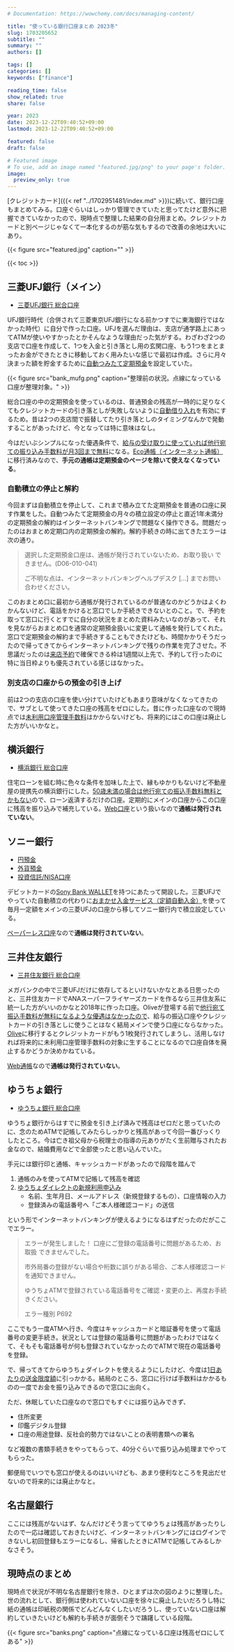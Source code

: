 ```yaml
---
# Documentation: https://wowchemy.com/docs/managing-content/

title: "使っている銀行口座まとめ 2023冬"
slug: 1703205652
subtitle: ""
summary: ""
authors: []

tags: []
categories: []
keywords: ["finance"]

reading_time: false
show_related: true
share: false

year: 2023
date: 2023-12-22T09:40:52+09:00
lastmod: 2023-12-22T09:40:52+09:00

featured: false
draft: false

# Featured image
# To use, add an image named "featured.jpg/png" to your page's folder.
image:
  preview_only: true
---
```


[クレジットカード]({{< ref "../1702951481/index.md" >}})に続いて、銀行口座もまとめてみる。口座ぐらいはしっかり管理できていたと思ってたけど意外に把握できていなかったので、現時点で整理した結果の自分用まとめ。クレジットカードと別ページじゃなくて一本化するのが筋な気もするので改善の余地は大いにあり。

{{< figure src="featured.jpg" caption="" >}}

{{< toc >}}

## 三菱UFJ銀行（メイン）

- [三菱UFJ銀行 総合口座](https://www.bk.mufg.jp/kouza/sougou/btm/index.html)

UFJ銀行時代（合併されて三菱東京UFJ銀行になる前かつすでに東海銀行ではなかった時代）に自分で作った口座。UFJを選んだ理由は、支店が通学路上にあってATMが使いやすかったとかそんなような理由だった気がする。わざわざ2つの支店で口座を作成して、1つを入金と引き落とし用の玄関口座、もう1つをまとまったお金ができたときに移動しておく用みたいな感じで最初は作成。さらに月々決まった額を貯金するために[自動つみたて定期預金](https://www.bk.mufg.jp/tameru/yen/tsumitate/btm/index.html)を設定していた。

{{< figure src="bank_mufg.png" caption="整理前の状況。点線になっている口座が整理対象。" >}}

総合口座の中の定期預金を使っているのは、普通預金の残高が一時的に足りなくてもクレジットカードの引き落としが失敗しないように[自動借り入れ](https://www.bk.mufg.jp/kouza/sougou/btm/jido.html)を有効にするため。昔は2つの支店間で振替してたり引き落としのタイミングなんかで発動することがあったけど、今となっては特に意味はなし。

今はだいぶシンプルになった優遇条件で、[給与の受け取りに使っていれば他行宛ての振り込み手数料が月3回まで無料](https://www.bk.mufg.jp/kouza/yugu/mb/yugu_naiyo/index.html)になる。[Eco通帳（インターネット通帳）](https://www.bk.mufg.jp/tsukau/eco_tsuchou/index.html)に移行済みなので、**手元の通帳は定期預金のページを除いて使えなくなっている**。


### 自動積立の停止と解約

今回まずは自動積立を停止して、これまで積み立てた定期預金を普通の口座に戻す作業をした。自動つみたて定期預金の月々の積立設定の停止と直近1年未満分の定期預金の解約はインターネットバンキングで問題なく操作できる。問題だったのはおまとめ定期口内の定期預金の解約。解約手続きの時に出てきたエラーは次の通り。

> 選択した定期預金口座は、通帳が発行されていないため、お取り扱い できません。(D06-010-041)
> 
> ご不明な点は、インターネットバンキングヘルプデスク [...] までお問い合わせください。

このおまとめ口に最初から通帳が発行されているのが普通なのかどうかはよくわかんないけど、電話をかけると窓口でしか手続きできないとのこと。で、予約を取って窓口に行くとすでに自分の状況をまとめた資料みたいなのがあって、それを見ながらおまとめ口を通常の定期預金扱いに変更して通帳を発行してくれた。窓口で定期預金の解約まで手続きすることもできたけども、時間かかりそうだったので帰ってきてからインターネットバンキングで残りの作業を完了させた。不思議だったのは[来店予約](https://www.bk.mufg.jp/soudan/raiten/index.html)で確保できる枠は1週間以上先で、予約して行ったのに特に当日枠よりも優先されている感じはなかった。


### 別支店の口座からの預金の引き上げ

前は2つの支店の口座を使い分けていたけどもあまり意味がなくなってきたので、サブとして使ってきた口座の残高をゼロにした。昔に作った口座なので現時点では[未利用口座管理手数料](https://www.bk.mufg.jp/kouza/futsu/miriyo/index.html)はかからないけども、将来的にはこの口座は廃止した方がいいかなと。


## 横浜銀行

- [横浜銀行 総合口座](https://www.boy.co.jp/kojin/kouza/kouza-sougou/index.html)

住宅ローンを組む時に色々な条件を加味した上で、縁もゆかりもないけど不動産屋の提携先の横浜銀行にした。[50歳未満の場合は他行宛ての振込手数料無料とかもない](https://www.boy.co.jp/fee/furikomi.html#anc-1)ので、ローン返済するだけの口座。定期的にメインの口座からこの口座に残高を振り込みで補充している。[Web口座](https://www.boy.co.jp/kojin/myd/service/mysmart.html)という扱いなので**通帳は発行されていない**。


## ソニー銀行

- [円預金](https://moneykit.net/visitor/dc/)
- [外貨預金](https://moneykit.net/visitor/fx/)
- [投資信託/NISA口座](https://moneykit.net/visitor/fund/)

デビットカードの[Sony Bank WALLET](https://moneykit.net/visitor/sbw/)を持つにあたって開設した。三菱UFJでやっていた自動積立の代わりに[おまかせ入金サービス（定額自動入金）](https://moneykit.net/visitor/omakase/)を使って毎月一定額をメインの三菱UFJの口座から移してソニー銀行内で積立設定している。

[ペーパーレス口座](https://moneykit.net/visitor/account/account10.html)なので**通帳は発行されていない**。


## 三井住友銀行

- [三井住友銀行 総合口座](https://www.smbc.co.jp/kojin/sougou/account-type/sogo/)

メガバンクの中で三菱UFJだけに依存してるといけないかなとある日思ったのと、三井住友カードでANAスーパーフライヤーズカードを作るなら三井住友系に統一した方がいいのかなと2018年に作った口座。Oliveが登場する前で[他行宛て振込手数料が無料になるような優遇はなかったので](https://www.smbc.co.jp/kojin/fee/furikomi.html)、給与の振込口座やクレジットカードの引き落としに使うことはなく結局メインで使う口座にならなかった。[Olive](https://www.smbc.co.jp/kojin/olive/index.html)に移行するとクレジットカードがもう1枚発行されてしまうし、活用しなければ将来的に未利用口座管理手数料の対象に生することになるので口座自体を廃止するかどうか決めかねている。

[Web通帳](https://www.smbc.co.jp/kojin/sougou/web-tsucho/)なので**通帳は発行されていない**。


## ゆうちょ銀行

- [ゆうちょ銀行 総合口座](https://www.jp-bank.japanpost.jp/kojin/chokin/sogou/kj_cho_sg_index.html)

ゆうちょ銀行からはすでに預金を引き上げ済みで残高はゼロだと思っていたのに、念のためATMで記帳してみたらしっかりと残高があって今回一番びっくりしたところ。今は亡き祖父母から税理士の指導の元ありがたく生前贈与されたお金なので、結婚費用などで全部使ったと思い込んでいた。

手元には銀行印と通帳、キャッシュカードがあったので段階を踏んで

1. 通帳のみを使ってATMで記帳して残高を確認
1. [ゆうちょダイレクトの新規利用申込み](https://direct.jp-bank.japanpost.jp/tp1web/U530101WAK.do)
   - 名前、生年月日、メールアドレス（新規登録するもの）、口座情報の入力
   - 登録済みの電話番号へ「ご本人様確認コード」の送信

という形でインターネットバンキングが使えるようになるはずだったのだがここでエラー。

> エラーが発生しました！
> 口座にご登録の電話番号に問題があるため、お取扱 できませんでした。
> 
> 市外局番の登録がない場合や桁数に誤りがある場合、ご本人様確認コードを通知できません。
> 
> ゆうちょATMで登録されている電話番号をご確認・変更の上、再度お手続きください。
> 
> エラー種別 P692

ここでもう一度ATMへ行き、今度はキャッシュカードと暗証番号を使って電話番号の変更手続き。状況としては登録の電話番号に問題があったわけではなくて、そもそも電話番号が何も登録されていなかったのでATMで現在の電話番号を登録。

で、帰ってきてからゆうちょダイレクトを使えるようにしたけど、今度は[1日あたりの送金限度額](https://www.jp-bank.japanpost.jp/direct/pc/faq/dr_pc_qa_limitamountraising.html)に引っかかる。結局のところ、窓口に行けば手数料はかかるものの一度でお金を振り込みできるので窓口に出向く。

ただ、休眠していた口座なので窓口でもすぐには振り込みできず、

- 住所変更
- 印鑑デジタル登録
- 口座の用途登録、反社会的勢力ではないことの表明書類への署名

など複数の書類手続きをやってもらって、40分ぐらいで振り込み処理までやってもらった。

郵便局でいつでも窓口が使えるのはいいけども、あまり便利なところを見出だせないので将来的には廃止かなと。


## 名古屋銀行

ここには残高がないはず、なんだけどそう言っててゆうちょは残高があったりしたので一応は確認しておきたいけど、インターネットバンキングにはログインできないし初回登録もエラーになるし、帰省したときにATMで記帳してみるしかなさそう。


## 現時点のまとめ

現時点で状況が不明な名古屋銀行を除き、ひとまずは次の図のように整理した。世の流れとして、銀行側は使われていない口座を徐々に廃止したいだろうし特に紙の通帳は印紙税の関係でどんどんなくしたいだろうし、使っていない口座は解約していきたいけども解約も手続きが面倒そうで躊躇している段階。

{{< figure src="banks.png" caption="点線になっている口座は残高ゼロにしてある" >}}
